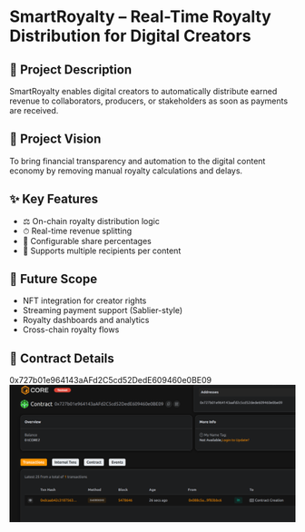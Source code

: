 # SmartRoyalty – Real-Time Royalty Distribution for Digital Creators

## 📄 Project Description

SmartRoyalty enables digital creators to automatically distribute earned revenue to collaborators, producers, or stakeholders as soon as payments are received.

## 🎯 Project Vision

To bring financial transparency and automation to the digital content economy by removing manual royalty calculations and delays.

## ✨ Key Features

- ⚖️ On-chain royalty distribution logic
- ⏱ Real-time revenue splitting
- 🧮 Configurable share percentages
- 👥 Supports multiple recipients per content

## 🔮 Future Scope

- NFT integration for creator rights
- Streaming payment support (Sablier-style)
- Royalty dashboards and analytics
- Cross-chain royalty flows

## 📜 Contract Details
0x727b01e964143aAFd2C5cd52DedE609460e0BE09
![alt text](image.png)